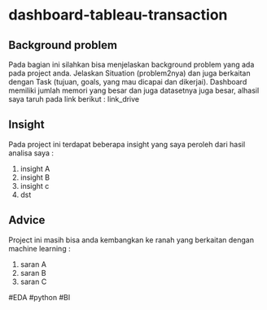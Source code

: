 # dashboard-tableau-transaction
## Background problem
Pada bagian ini silahkan bisa menjelaskan background problem yang ada pada project anda. Jelaskan Situation (problem2nya) dan juga berkaitan dengan Task (tujuan, goals, yang mau dicapai dan dikerjai). Dashboard memiliki jumlah memori yang besar dan juga datasetnya juga besar, alhasil saya taruh pada link berikut : link_drive

## Insight 
Pada project ini terdapat beberapa insight yang saya peroleh dari hasil analisa saya :
1. insight A
2. insight B
3. insight c
4. dst

## Advice
Project ini masih bisa anda kembangkan ke ranah yang berkaitan dengan machine learning :
1. saran A
2. saran B
3. saran C

#EDA #python #BI
